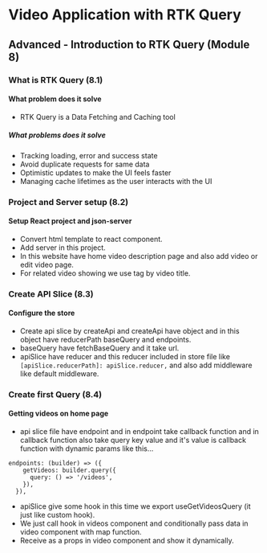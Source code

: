 # Video Application with RTK Query

## Advanced - Introduction to RTK Query (Module 8)

### What is RTK Query (8.1)

#### What problem does it solve

- RTK Query is a Data Fetching and Caching tool

##### What problems does it solve

- Tracking loading, error and success state
- Avoid duplicate requests for same data
- Optimistic updates to make the UI feels faster
- Managing cache lifetimes as the user interacts with the UI

### Project and Server setup (8.2)

#### Setup React project and json-server

- Convert html template to react component.
- Add server in this project.
- In this website have home video description page and also add video or edit video page.
- For related video showing we use tag by video title.

### Create API Slice (8.3)

#### Configure the store

- Create api slice by createApi and createApi have object and in this object have reducerPath baseQuery and endpoints.
- baseQuery have fetchBaseQuery and it take url.
- apiSlice have reducer and this reducer included in store file like `[apiSlice.reducerPath]: apiSlice.reducer,` and also add middleware like default middleware.

### Create first Query (8.4)

#### Getting videos on home page

- api slice file have endpoint and in endpoint take callback function and in callback function also take query key value and it's value is callback function with dynamic params like this...

```
endpoints: (builder) => ({
    getVideos: builder.query({
      query: () => '/videos',
    }),
  }),
```

- apiSlice give some hook in this time we export useGetVideosQuery (it just like custom hook).
- We just call hook in videos component and conditionally pass data in video component with map function.
- Receive as a props in video component and show it dynamically.
